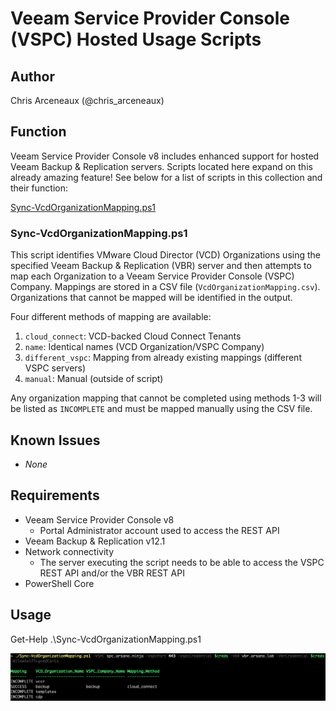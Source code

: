 # Veeam Service Provider Console (VSPC) Hosted Usage Scripts

## Author

Chris Arceneaux (@chris_arceneaux)

## Function

Veeam Service Provider Console v8 includes enhanced support for hosted Veeam Backup & Replication servers. Scripts located here expand on this already amazing feature! See below for a list of scripts in this collection and their function:

[Sync-VcdOrganizationMapping.ps1](#sync-vcdorganizationmappingps1)

### Sync-VcdOrganizationMapping.ps1

This script identifies VMware Cloud Director (VCD) Organizations using the specified Veeam Backup & Replication (VBR) server and then attempts to map each Organization to a Veeam Service Provider Console (VSPC) Company. Mappings are stored in a CSV file (`VcdOrganizationMapping.csv`). Organizations that cannot be mapped will be identified in the output.

Four different methods of mapping are available:

1. `cloud_connect`: VCD-backed Cloud Connect Tenants
2. `name`: Identical names (VCD Organization/VSPC Company)
3. `different_vspc`: Mapping from already existing mappings (different VSPC servers)
4. `manual`: Manual (outside of script)

Any organization mapping that cannot be completed using methods 1-3 will be listed as `INCOMPLETE` and must be mapped manually using the CSV file.

## Known Issues

* *None*

## Requirements

* Veeam Service Provider Console v8
  * Portal Administrator account used to access the REST API
* Veeam Backup & Replication v12.1
* Network connectivity
  * The server executing the script needs to be able to access the VSPC REST API and/or the VBR REST API
* PowerShell Core

## Usage

Get-Help .\Sync-VcdOrganizationMapping.ps1

![sample output](sample_sync.png)
